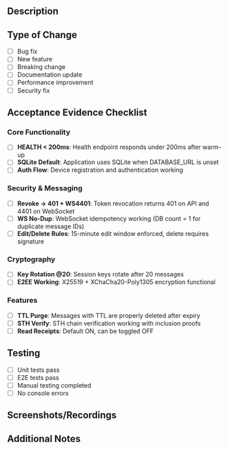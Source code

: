 ## Description
<!-- Provide a brief description of the changes in this PR -->

## Type of Change
- [ ] Bug fix
- [ ] New feature
- [ ] Breaking change
- [ ] Documentation update
- [ ] Performance improvement
- [ ] Security fix

## Acceptance Evidence Checklist

### Core Functionality
- [ ] **HEALTH < 200ms**: Health endpoint responds under 200ms after warm-up
- [ ] **SQLite Default**: Application uses SQLite when DATABASE_URL is unset
- [ ] **Auth Flow**: Device registration and authentication working

### Security & Messaging
- [ ] **Revoke → 401 + WS4401**: Token revocation returns 401 on API and 4401 on WebSocket
- [ ] **WS No-Dup**: WebSocket idempotency working (DB count = 1 for duplicate message IDs)
- [ ] **Edit/Delete Rules**: 15-minute edit window enforced, delete requires signature

### Cryptography
- [ ] **Key Rotation @20**: Session keys rotate after 20 messages
- [ ] **E2EE Working**: X25519 + XChaCha20-Poly1305 encryption functional

### Features
- [ ] **TTL Purge**: Messages with TTL are properly deleted after expiry
- [ ] **STH Verify**: STH chain verification working with inclusion proofs
- [ ] **Read Receipts**: Default ON, can be toggled OFF

## Testing
- [ ] Unit tests pass
- [ ] E2E tests pass
- [ ] Manual testing completed
- [ ] No console errors

## Screenshots/Recordings
<!-- If applicable, add screenshots or recordings of the changes -->

## Additional Notes
<!-- Any other information that reviewers should know -->
